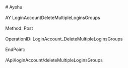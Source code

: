 <br>#     Ayehu</br>
<br>AY LoginAccountDeleteMultipleLoginsGroups</br>
<br>Method: Post</br>
<br>OperationID: LoginAccount_DeleteMultipleLoginsGroups</br>
<br>EndPoint:</br>
<br>/Api/loginAccount/deleteMultipleLoginsGroups</br>
